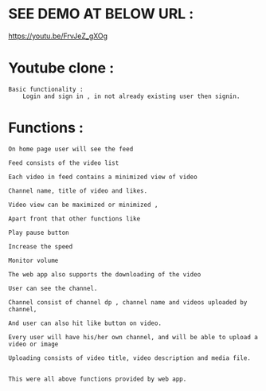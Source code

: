 # SEE DEMO AT BELOW URL : 
https://youtu.be/FrvJeZ_gXOg

# Youtube clone : 
	Basic functionality : 
		Login and sign in , in not already existing user then signin.
# 	Functions : 

	On home page user will see the feed
	
	Feed consists of the video list
	
	Each video in feed contains a minimized view of video 
	
	Channel name, title of video and likes.
	
	Video view can be maximized or minimized , 
	
	Apart front that other functions like
	
	Play pause button
	
	Increase the speed
	
	Monitor volume
	
	The web app also supports the downloading of the video
	
	User can see the channel.
	
	Channel consist of channel dp , channel name and videos uploaded by channel,
	
	And user can also hit like button on video.
	
	Every user will have his/her own channel, and will be able to upload a video or image
	
	Uploading consists of video title, video description and media file.
	

	This were all above functions provided by web app.
